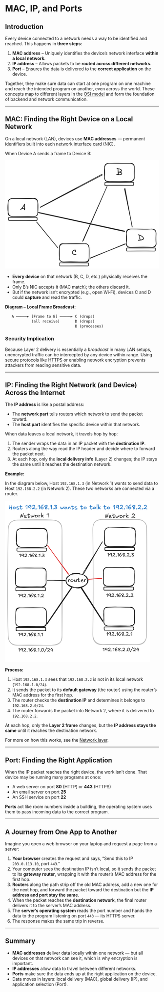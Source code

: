 # MAC, IP, and Ports

## Introduction

Every device connected to a network needs a way to be identified and reached. This happens in **three steps**:

1. **MAC address** – Uniquely identifies the device’s network interface **within a local network**.
2. **IP address** – Allows packets to be **routed across different networks**.
3. **Port** – Ensures the data is delivered to the **correct application** on the device.

Together, they make sure data can start at one program on one machine and reach the intended program on another, even across the world. These concepts map to different layers in the [OSI model](./osi-model.md) and form the foundation of backend and network communication.

---

## MAC: Finding the Right Device on a Local Network

On a local network (LAN), devices use **MAC addresses** — permanent identifiers built into each network interface card (NIC).

When Device A sends a frame to Device B:

![OSI model in routing context](/assets/images/host-to-host.png)


* **Every device** on that network (B, C, D, etc.) physically receives the frame.
* Only B’s NIC accepts it (MAC match); the others discard it.
* But if the network isn’t encrypted (e.g., open Wi‑Fi), devices C and D could **capture** and read the traffic.


**Diagram – Local Frame Broadcast:**

```
   A ─────► [Frame to B] ─────► C (drops)
            (all receive)       D (drops)
                                B (processes)
```

### Security Implication
Because Layer 2 delivery is essentially a *broadcast* in many LAN setups, unencrypted traffic can be intercepted by any device within range. Using secure protocols like [HTTPS](https://github.com/pourist/API-and-Web-Services-Fundamentals/blob/main/docs/fundamentals/https.md) or enabling network encryption prevents attackers from reading sensitive data.

---

## IP: Finding the Right Network (and Device) Across the Internet

The **IP address** is like a postal address:

* The **network part** tells routers which network to send the packet toward.
* The **host part** identifies the specific device within that network.

When data leaves a local network, it travels hop by hop:

1. The sender wraps the data in an IP packet with the **destination IP**.
2. Routers along the way read the IP header and decide where to forward the packet next.
3. At each hop, only the **local delivery info** (Layer 2) changes; the IP stays the same until it reaches the destination network.

**Example:**

In the diagram below, Host `192.168.1.3` (in Network 1) wants to send data to Host `192.168.2.2` (in Network 2). These two networks are connected via a router.

![Host-to-host communication across networks](/assets/images/host-ip.png)

**Process:**

1. Host `192.168.1.3` sees that `192.168.2.2` is not in its local network (`192.168.1.0/24`).
2. It sends the packet to its **default gateway** (the router) using the router’s MAC address for the first hop.
3. The router checks the **destination IP** and determines it belongs to `192.168.2.0/24`.
4. The router forwards the packet into Network 2, where it is delivered to `192.168.2.2`.

At each hop, only the **Layer 2 frame** changes, but the **IP address stays the same** until it reaches the destination network.

For more on how this works, see the [Network layer](./osi-model.md#network).

---

## Port: Finding the Right Application

When the IP packet reaches the right device, the work isn’t done. That device may be running many programs at once:

* A web server on port **80** (HTTP) or **443** (HTTPS)
* An email server on port **25**
* An SSH service on port **22**

**Ports** act like room numbers inside a building, the operating system uses them to pass incoming data to the correct program.

---

## A Journey from One App to Another

Imagine you open a web browser on your laptop and request a page from a server:

1. **Your browser** creates the request and says, “Send this to IP `203.0.113.10`, port `443`.”
2. Your computer sees the destination IP isn’t local, so it sends the packet to its **gateway router**, wrapping it with the router’s MAC address for the first hop.
3. **Routers** along the path strip off the old MAC address, add a new one for the next hop, and forward the packet toward the destination but the **IP address and port stay the same**.
4. When the packet reaches the **destination network**, the final router delivers it to the server’s MAC address.
5. The **server’s operating system** reads the port number and hands the data to the program listening on port `443` — its HTTPS server.
6. The response makes the same trip in reverse.

---

## Summary

* **MAC addresses** deliver data locally within one network — but all devices on that network can see it, which is why encryption is important.
* **IP addresses** allow data to travel between different networks.
* **Ports** make sure the data ends up at the right application on the device.
* Data moves in layers: local delivery (MAC), global delivery (IP), and application selection (Port).
